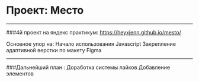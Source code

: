 # Проект: Место
------

###4й проект на яндекс практикум:
https://heyxjenn.github.io/mesto/

Основное упор на:
Начало использования Javascript
Закрепление адаптивной верстки по макету Figma


------
###Дальнейший план :
Доработка системы лайков
Добавление элементов




